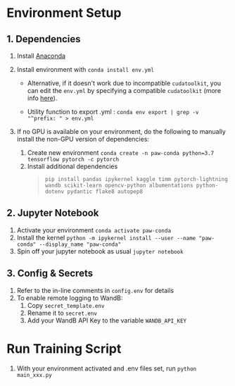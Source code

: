 # Environment Setup

## 1. Dependencies
1. Install [Anaconda](https://docs.anaconda.com/anaconda/install/index.html)
2. Install environment with `conda install env.yml`

   - Alternative, if it doesn't work due to incompatible `cudatoolkit`, you can edit the `env.yml` by specifying a compatible `cudatoolkit` (more info [here](https://docs.nvidia.com/deploy/cuda-compatibility/index.html)).

   - Utility function to export .yml : `conda env export | grep -v "^prefix: " > env.yml`
3. If no GPU is available on your environment, do the following to manually install the non-GPU version of dependencies:
    1. Create new environment `conda create -n paw-conda python=3.7 tensorflow pytorch -c pytorch`
    2. Install additional dependencies 
        > `pip install pandas ipykernel kaggle timm pytorch-lightning wandb scikit-learn opencv-python albumentations python-dotenv pydantic flake8 autopep8`


## 2. Jupyter Notebook

1. Activate your environment `conda activate paw-conda` 
2. Install the kernel `python -m ipykernel install --user --name "paw-conda" --display_name "paw-conda"`
3. Spin off your jupyter notebook as usual `jupyter notebook`

## 3. Config & Secrets

1. Refer to the in-line comments in `config.env` for details
2. To enable remote logging to WandB:
    1. Copy `secret_template.env`
    2. Rename it to `secret.env`
    3. Add your WandB API Key to the variable `WANDB_API_KEY`

# Run Training Script

1. With your environment activated and .env files set, run `python main_xxx.py`
